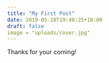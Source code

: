 ```yaml
---
title: "My First Post"
date: 2019-05-28T19:40:25+10:00
draft: false
image = "uploads/cover.jpg"
---
```

Thanks for your coming!

